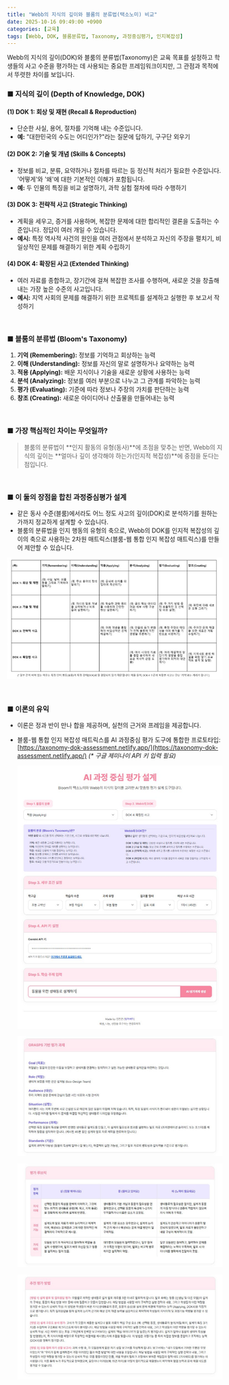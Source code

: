 ```yaml
---
title: "Webb의 지식의 깊이와 블룸의 분류법(택소노미) 비교"
date: 2025-10-16 09:49:00 +0900
categories: [교육]
tags: [Webb, DOK, 블룸분류법, Taxonomy, 과정중심평가, 인지복잡성]
---
```


Webb의 지식의 깊이(DOK)와 블룸의 분류법(Taxonomy)은 교육 목표를 설정하고 학생들의 사고 수준을 평가하는 데 사용되는 중요한 프레임워크이지만, 그 관점과 목적에서 뚜렷한 차이를 보입니다.
​
<br>

### ■ 지식의 깊이 (Depth of Knowledge, DOK)

#### (1) DOK 1: 회상 및 재현 (Recall & Reproduction)
- 단순한 사실, 용어, 절차를 기억해 내는 수준입니다.
- **예:** "대한민국의 수도는 어디인가?"라는 질문에 답하기, 구구단 외우기

#### (2) DOK 2: 기술 및 개념 (Skills & Concepts)
- 정보를 비교, 분류, 요약하거나 절차를 따르는 등 정신적 처리가 필요한 수준입니다. '어떻게'와 '왜'에 대한 기본적인 이해가 포함됩니다.
- **예:** 두 인물의 특징을 비교 설명하기, 과학 실험 절차에 따라 수행하기

#### (3) DOK 3: 전략적 사고 (Strategic Thinking)
- 계획을 세우고, 증거를 사용하며, 복잡한 문제에 대한 합리적인 결론을 도출하는 수준입니다. 정답이 여러 개일 수 있습니다.
- **예시:** 특정 역사적 사건의 원인을 여러 관점에서 분석하고 자신의 주장을 펼치기, 비일상적인 문제를 해결하기 위한 계획 수립하기

#### (4) DOK 4: 확장된 사고 (Extended Thinking)
- 여러 자료를 종합하고, 장기간에 걸쳐 복잡한 조사를 수행하며, 새로운 것을 창출해내는 가장 높은 수준의 사고입니다.
- **예시:** 지역 사회의 문제를 해결하기 위한 프로젝트를 설계하고 실행한 후 보고서 작성하기
​
<br>

### ■ 블룸의 분류법 (Bloom's Taxonomy)

1.  **기억 (Remembering):** 정보를 기억하고 회상하는 능력
2.  **이해 (Understanding):** 정보를 자신의 말로 설명하거나 요약하는 능력
3.  **적용 (Applying):** 배운 지식이나 기술을 새로운 상황에 사용하는 능력
4.  **분석 (Analyzing):** 정보를 여러 부분으로 나누고 그 관계를 파악하는 능력
5.  **평가 (Evaluating):** 기준에 따라 정보나 주장의 가치를 판단하는 능력
6.  **창조 (Creating):** 새로운 아이디어나 산출물을 만들어내는 능력
​
<br>

### ■ 가장 핵심적인 차이는 무엇일까?

> 블룸의 분류법이 **인지 활동의 유형(동사)**에 초점을 맞추는 반면, Webb의 지식의 깊이는 **얼마나 깊이 생각해야 하는가(인지적 복잡성)**에 중점을 둔다는 점입니다.
​
<br>

### ■ 이 둘의 장점을 합친 과정중심평가 설계

- 같은 동사 수준(블룸)에서라도 어느 정도 사고의 깊이(DOK)로 분석하기를 원하는가까지 정교하게 설계할 수 있습니다.
- 블룸의 분류법을 인지 행동의 유형의 축으로, Webb의 DOK를 인지적 복잡성의 깊이의 축으로 사용하는 2차원 매트릭스(블룸-웹 통합 인지 복잡성 매트릭스)를 만들어 제안할 수 있습니다.

![이미지](/assets/taxonomy-dok-assessment-1.jpg)

<br>

### ■ 이론의 유익

- 이론은 정과 반이 만나 합을 제공하며, 실천의 근거와 프레임을 제공합니다.
- 블룸-웹 통합 인지 복잡성 매트릭스를 AI 과정중심 평가 도구에 통합한 프로토타입: [https://taxonomy-dok-assessment.netlify.app/](https://taxonomy-dok-assessment.netlify.app/)
  _(* 구글 제미나이 API 키 입력 필요)_

  ![이미지](/assets/taxonomy-dok-assessment-2.jpg)

  ![이미지](/assets/taxonomy-dok-assessment-3.jpg)

  ![이미지](/assets/taxonomy-dok-assessment-4.jpg)

  ![이미지](/assets/taxonomy-dok-assessment-5.jpg)
